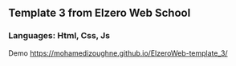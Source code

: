 ## Template 3 from Elzero Web School
### Languages: Html, Css, Js

Demo
https://mohamedizoughne.github.io/ElzeroWeb-template_3/
